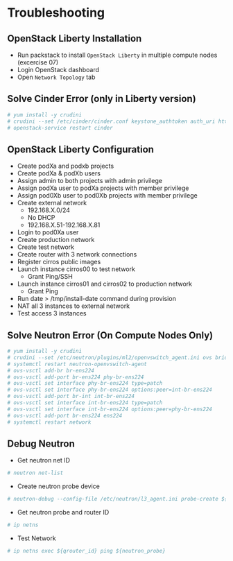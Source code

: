 # Troubleshooting
## OpenStack Liberty Installation
* Run packstack to install `OpenStack Liberty` in multiple compute nodes (excercise 07)
* Login OpenStack dashboard
* Open `Network Topology` tab

## Solve Cinder Error (only in Liberty version)
```bash
# yum install -y crudini
# crudini --set /etc/cinder/cinder.conf keystone_authtoken auth_uri http://ctrl.podX.openstack.io:5000
# openstack-service restart cinder
```

## OpenStack Liberty Configuration
* Create podXa and podxb projects
* Create podXa & podXb users
* Assign admin to both projects with admin privilege
* Assign podXa user to podXa projects with member privilege
* Assign pod0Xb user to pod0Xb projects with member privilege
* Create external network
  * 192.168.X.0/24
  * No DHCP
  * 192.168.X.51-192.168.X.81
* Login to pod0Xa user
* Create production network
* Create test network
* Create router with 3 network connections
* Register cirros public images
* Launch instance cirros00 to test network
  * Grant Ping/SSH
* Launch instance cirros01 and cirros02 to production network
  * Grant Ping
* Run date > /tmp/install-date command during provision
* NAT all 3 instances to external network
* Test access 3 instances

## Solve Neutron Error (On Compute Nodes Only)
```bash
# yum install -y crudini
# crudini --set /etc/neutron/plugins/ml2/openvswitch_agent.ini ovs bridge_mappings physnet1:br-ens224
# systemctl restart neutron-openvswitch-agent
# ovs-vsctl add-br br-ens224
# ovs-vsctl add-port br-ens224 phy-br-ens224
# ovs-vsctl set interface phy-br-ens224 type=patch
# ovs-vsctl set interface phy-br-ens224 options:peer=int-br-ens224
# ovs-vsctl add-port br-int int-br-ens224
# ovs-vsctl set interface int-br-ens224 type=patch
# ovs-vsctl set interface int-br-ens224 options:peer=phy-br-ens224
# ovs-vsctl add-port br-ens224 ens224
# systemctl restart network
```

## Debug Neutron
* Get neutron net ID
```bash
# neutron net-list
```
* Create neutron probe device
```bash
# neutron-debug --config-file /etc/neutron/l3_agent.ini probe-create ${net_id}
```
* Get neutron probe and router ID
```bash
# ip netns
```
* Test Network
```bash
# ip netns exec ${qrouter_id} ping ${neutron_probe}
```
